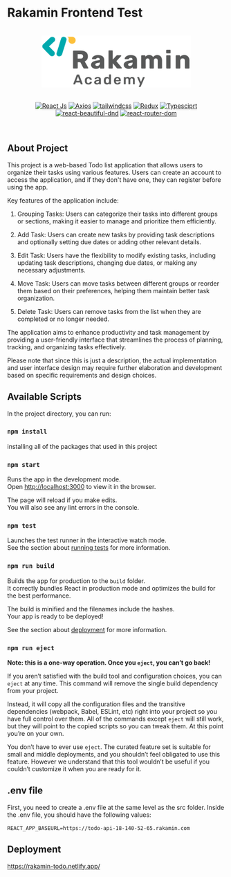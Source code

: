 # Rakamin Frontend Test

<br/>

<div align="center">
	<img height="120" src="./src/assets/logo.png" alt="logo">

  <br/>
  <br/>

[![React Js](https://img.shields.io/npm/v/react?label=React)](https://www.npmjs.com/package/react)
[![Axios](https://img.shields.io/npm/v/axios?label=axios)](https://www.npmjs.com/package/axios)
[![tailwindcss](https://img.shields.io/npm/v/tailwindcss?label=tailwindcss)](https://www.npmjs.com/package/tailwindcss)
[![Redux](https://img.shields.io/npm/v/redux?label=redux)](https://www.npmjs.com/package/redux)
[![Typesciprt](https://img.shields.io/npm/v/typescript?label=typesciprt)](https://www.npmjs.com/package/typescript)
[![react-beautiful-dnd](https://img.shields.io/npm/v/react-beautiful-dnd?label=react-beautiful-dnd)](https://www.npmjs.com/package/react-beautiful-dnd)
[![react-router-dom](https://img.shields.io/npm/v/react-router-dom?label=react-router-dom)](https://www.npmjs.com/package/react-router-dom)

<br/>

</div>

## About Project

This project is a web-based Todo list application that allows users to organize their tasks using various features. Users can create an account to access the application, and if they don't have one, they can register before using the app.

Key features of the application include:

1. Grouping Tasks: Users can categorize their tasks into different groups or sections, making it easier to manage and prioritize them efficiently.

2. Add Task: Users can create new tasks by providing task descriptions and optionally setting due dates or adding other relevant details.

3. Edit Task: Users have the flexibility to modify existing tasks, including updating task descriptions, changing due dates, or making any necessary adjustments.

4. Move Task: Users can move tasks between different groups or reorder them based on their preferences, helping them maintain better task organization.

5. Delete Task: Users can remove tasks from the list when they are completed or no longer needed.

The application aims to enhance productivity and task management by providing a user-friendly interface that streamlines the process of planning, tracking, and organizing tasks effectively.

Please note that since this is just a description, the actual implementation and user interface design may require further elaboration and development based on specific requirements and design choices.

## Available Scripts

In the project directory, you can run:

### `npm install`

installing all of the packages that used in this project

### `npm start`

Runs the app in the development mode.\
Open [http://localhost:3000](http://localhost:3000) to view it in the browser.

The page will reload if you make edits.\
You will also see any lint errors in the console.

### `npm test`

Launches the test runner in the interactive watch mode.\
See the section about [running tests](https://facebook.github.io/create-react-app/docs/running-tests) for more information.

### `npm run build`

Builds the app for production to the `build` folder.\
It correctly bundles React in production mode and optimizes the build for the best performance.

The build is minified and the filenames include the hashes.\
Your app is ready to be deployed!

See the section about [deployment](https://facebook.github.io/create-react-app/docs/deployment) for more information.

### `npm run eject`

**Note: this is a one-way operation. Once you `eject`, you can’t go back!**

If you aren’t satisfied with the build tool and configuration choices, you can `eject` at any time. This command will remove the single build dependency from your project.

Instead, it will copy all the configuration files and the transitive dependencies (webpack, Babel, ESLint, etc) right into your project so you have full control over them. All of the commands except `eject` will still work, but they will point to the copied scripts so you can tweak them. At this point you’re on your own.

You don’t have to ever use `eject`. The curated feature set is suitable for small and middle deployments, and you shouldn’t feel obligated to use this feature. However we understand that this tool wouldn’t be useful if you couldn’t customize it when you are ready for it.

## .env file

First, you need to create a .env file at the same level as the src folder. Inside the .env file, you should have the following values:

```
REACT_APP_BASEURL=https://todo-api-18-140-52-65.rakamin.com
```

## Deployment

<https://rakamin-todo.netlify.app/>
